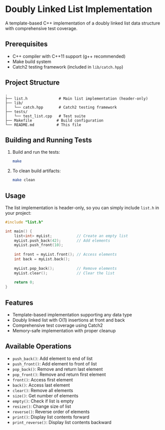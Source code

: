 # Doubly Linked List Implementation

A template-based C++ implementation of a doubly linked list data structure with comprehensive test coverage.

## Prerequisites

- C++ compiler with C++11 support (g++ recommended)
- Make build system
- Catch2 testing framework (included in `lib/catch.hpp`)

## Project Structure

```
.
├── list.h              # Main list implementation (header-only)
├── lib/
│   └── catch.hpp       # Catch2 testing framework
├── tests/
│   └── test_list.cpp   # Test suite
├── Makefile           # Build configuration
└── README.md          # This file
```

## Building and Running Tests

1. Build and run the tests:
   ```bash
   make
   ```

2. To clean build artifacts:
   ```bash
   make clean
   ```

## Usage

The list implementation is header-only, so you can simply include `list.h` in your project:

```cpp
#include "list.h"

int main() {
    list<int> myList;           // Create an empty list
    myList.push_back(42);       // Add elements
    myList.push_front(10);
    
    int front = myList.front(); // Access elements
    int back = myList.back();
    
    myList.pop_back();          // Remove elements
    myList.clear();             // Clear the list
    
    return 0;
}
```

## Features

- Template-based implementation supporting any data type
- Doubly linked list with O(1) insertions at front and back
- Comprehensive test coverage using Catch2
- Memory-safe implementation with proper cleanup

## Available Operations

- `push_back()`: Add element to end of list
- `push_front()`: Add element to front of list
- `pop_back()`: Remove and return last element
- `pop_front()`: Remove and return first element
- `front()`: Access first element
- `back()`: Access last element
- `clear()`: Remove all elements
- `size()`: Get number of elements
- `empty()`: Check if list is empty
- `resize()`: Change size of list
- `reverse()`: Reverse order of elements
- `print()`: Display list contents forward
- `print_reverse()`: Display list contents backward